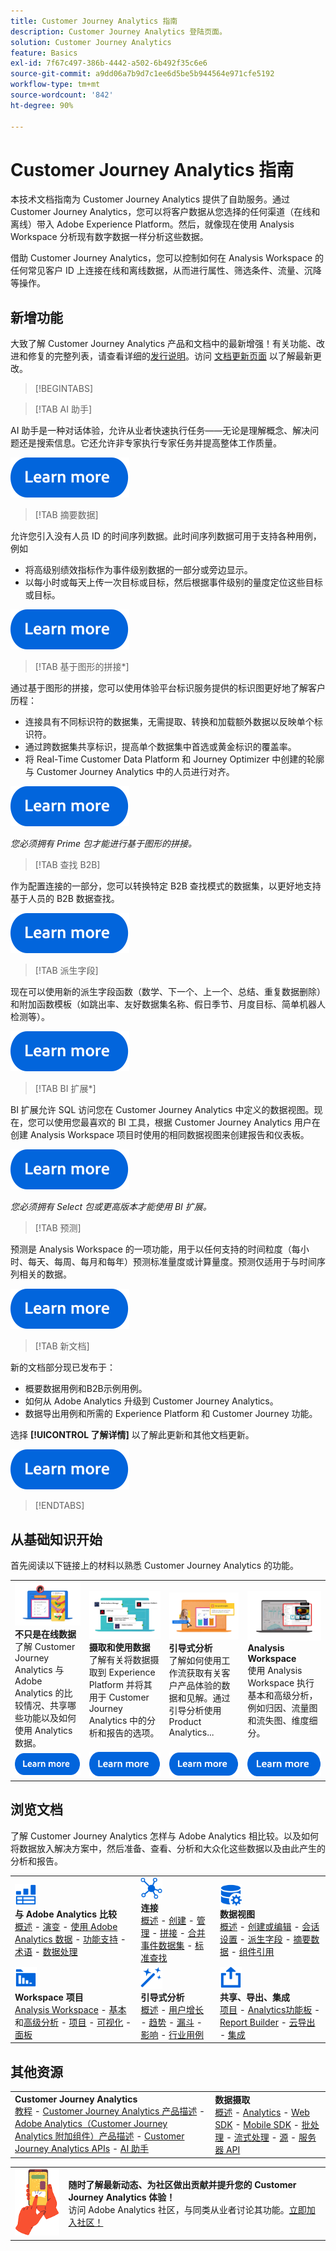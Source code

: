 ```yaml
---
title: Customer Journey Analytics 指南
description: Customer Journey Analytics 登陆页面。
solution: Customer Journey Analytics
feature: Basics
exl-id: 7f67c497-386b-4442-a502-6b492f35c6e6
source-git-commit: a9dd06a7b9d7c1ee6d5be5b944564e971cfe5192
workflow-type: tm+mt
source-wordcount: '842'
ht-degree: 90%

---
```


# Customer Journey Analytics 指南

本技术文档指南为 Customer Journey Analytics 提供了自助服务。通过 Customer Journey Analytics，您可以将客户数据从您选择的任何渠道（在线和离线）带入 Adobe Experience Platform。然后，就像现在使用 Analysis Workspace 分析现有数字数据一样分析这些数据。

借助 Customer Journey Analytics，您可以控制如何在 Analysis Workspace 的任何常见客户 ID 上连接在线和离线数据，从而进行属性、筛选条件、流量、沉降等操作。 

## 新增功能

大致了解 Customer Journey Analytics 产品和文档中的最新增强！有关功能、改进和修复的完整列表，请查看详细的[发行说明](../release-notes/latest.md)。访问 [文档更新页面](../release-notes/doc-changes.md) 以了解最新更改。

>[!BEGINTABS]

>[!TAB AI 助手]

AI 助手是一种对话体验，允许从业者快速执行任务——无论是理解概念、解决问题还是搜索信息。它还允许非专家执行专家任务并提高整体工作质量。

[![图像](assets/learn-more-button.svg)](/help/ai-assistant.md)

>[!TAB 摘要数据]

允许您引入没有人员 ID 的时间序列数据。此时间序列数据可用于支持各种用例，例如

- 将高级别绩效指标作为事件级别数据的一部分或旁边显示。
- 以每小时或每天上传一次目标或目标，然后根据事件级别的量度定位这些目标或目标。

[![图像](assets/learn-more-button.svg)](/help/data-views/summary-data.md)

>[!TAB 基于图形的拼接*]

通过基于图形的拼接，您可以使用体验平台标识服务提供的标识图更好地了解客户历程： <ul><li>连接具有不同标识符的数据集，无需提取、转换和加载额外数据以反映单个标识符。</li> <li>通过跨数据集共享标识，提高单个数据集中首选或黄金标识的覆盖率。</li><li>将 Real-Time Customer Data Platform 和 Journey Optimizer 中创建的轮廓与 Customer Journey Analytics 中的人员进行对齐。</li></ul>

[![图像](assets/learn-more-button.svg)](/help/stitching/overview.md#graph-based-stitching)

*_您必须拥有 Prime 包才能进行基于图形的拼接。_*

>[!TAB 查找 B2B]

作为配置连接的一部分，您可以转换特定 B2B 查找模式的数据集，以更好地支持基于人员的 B2B 数据查找。

[![图像](assets/learn-more-button.svg)](/help/connections/transform-datasets-b2b-lookups.md)

>[!TAB 派生字段]

现在可以使用新的派生字段函数（数学、下一个、上一个、总结、重复数据删除）和附加函数模板（如跳出率、友好数据集名称、假日季节、月度目标、简单机器人检测等）。

[![图像](assets/learn-more-button.svg)](/help/data-views/derived-fields/derived-fields.md)

>[!TAB BI 扩展*]

BI 扩展允许 SQL 访问您在 Customer Journey Analytics 中定义的数据视图。现在，您可以使用您最喜欢的 BI 工具，根据 Customer Journey Analytics 用户在创建 Analysis Workspace 项目时使用的相同数据视图来创建报告和仪表板。

[![图像](assets/learn-more-button.svg)](/help/data-views/bi-extension.md)

*_您必须拥有 Select 包或更高版本才能使用 BI 扩展。_*


<!--
>[!TAB Improved Audience Publising] 

Audiences that are published from Customer Journey Analytics are now available in the new **Audiences** section in Adobe Experience Platform. Audiences are now available in Experience Platform seconds after they are published from Customer Journey Analytics. Improved sorting and filter options in Experience Platform for Customer Journey Analytics audiences. 

[![image](assets/learn-more-button.svg)](/help/components/audiences/publish.md)

-->

>[!TAB 预测]

预测是 Analysis Workspace 的一项功能，用于以任何支持的时间粒度（每小时、每天、每周、每月和每年）预测标准量度或计算量度。预测仅适用于与时间序列相关的数据。

[![图像](assets/learn-more-button.svg)](/help/analysis-workspace/c-forecast/forecasting.md)

>[!TAB 新文档]

新的文档部分现已发布于：<ul><li>概要数据用例和B2B示例用例。</li><li>如何从 Adobe Analytics 升级到 Customer Journey Analytics。</li><li>数据导出用例和所需的 Experience Platform 和 Customer Journey 功能。 </li></ul>选择 **[!UICONTROL 了解详情]** 以了解此更新和其他文档更新。

[![图像](assets/learn-more-button.svg)](/help/release-notes/doc-changes.md)

>[!ENDTABS]

## 从基础知识开始

首先阅读以下链接上的材料以熟悉 Customer Journey Analytics 的功能。

<table style="table-layout:fixed">
  <tr style="border: 0;">
    <td>
    <a href="/help/getting-started/aa-vs-cja/overview.md"><img src="./assets/aa-vs-cja.png"></a>
    <div><strong>不只是在线数据</strong><br/>了解 Customer Journey Analytics 与 Adobe Analytics 的比较情况、共享哪些功能以及如何使用 Analytics 数据。</div>
    </td>
    <td>
    <a href="/help/data-ingestion/data-ingestion.md"><img src="./assets/data-ingestion.png"></a>
    <div><strong>摄取和使用数据</strong><br/>了解有关将数据摄取到 Experience Platform 并将其用于 Customer Journey Analytics 中的分析和报告的选项。</div>
    </td>
    <td>
    <a href="/help/guided-analysis/overview.md"><img src="./assets/product-analytics.png"></a>
    <div><strong>引导式分析</strong><br/>了解如何使用工作流获取有关客户产品体验的数据和见解。通过引导分析使用 Product Analytics...
    </div>
    </td>
    <td>
    <a href="/help/analysis-workspace/home.md"><img src="./assets/workspace.png"></a>
    <div><strong>Analysis Workspace</strong><br/>使用 Analysis Workspace 执行基本和高级分析，例如归因、流量图和流失图、维度细分。</div>
    </td>
  </tr>
  <tr style="border: 0;">
    <td align="center"><a href="/help/getting-started/aa-vs-cja/overview.md"><img src="./assets/learn-more-button.svg"></a></td>
    <td align="center"><a href="/help/data-ingestion/data-ingestion.md"><img src="./assets/learn-more-button.svg"></a></td>
    <td align="center"><a href="/help/guided-analysis/overview.md"><img src="./assets/learn-more-button.svg"></a></td>
    <td align="center"><a href="/help/analysis-workspace/home.md"><img src="./assets/learn-more-button.svg"></a></td>
    </tr>
</table>


## 浏览文档

了解 Customer Journey Analytics 怎样与 Adobe Analytics 相比较。以及如何将数据放入解决方案中，然后准备、查看、分析和大众化这些数据以及由此产生的分析和报告。

<table style="table-layout:fixed">
  <tr style="border: 0;">
    <td>
      <img src="./assets/analytics.svg" width="35px"><br/>
      <strong>与 Adobe Analytics 比较</strong><br/><a href="/help/getting-started/aa-vs-cja/overview.md">概述</a> - <a href="/help/getting-started/aa-to-cja.md">演变</a> - <a href="/help/getting-started/aa-vs-cja/aa-data-in-cja.md">使用 Adobe Analytics 数据</a> - <a href="/help/getting-started/aa-vs-cja/cja-aa.md">功能支持</a> - <a href="/help/getting-started/aa-vs-cja/terminology.md">术语</a> - <a href="/help/getting-started/aa-vs-cja/data-processing-comparisons.md">数据处理</a>
    </td>
    <td>
      <img src="./assets/connections.svg" width="35px"><br/>
      <strong>连接</strong><br/><a href="/help/connections/overview.md">概述</a> - <a href="/help/connections/create-connection.md">创建</a> - <a href="/help/connections/manage-connections.md">管理</a> - <a href="/help/stitching/overview.md">拼接</a> - <a href="/help/connections/combined-dataset.md">合并事件数据集</a> - <a href="/help/connections/standard-lookups.md">标准查找</a>
    </td>
     <td>
      <img src="./assets/dataviews.svg" width="35px"><br/>
      <strong>数据视图</strong><br/><a href="/help/data-views/data-views.md">概述</a> - <a href="/help/data-views/create-dataview.md">创建或编辑</a> - <a href="/help/data-views/session-settings.md">会话设置</a> - <a href="/help/data-views/derived-fields/derived-fields.md">派生字段</a> - <a href="/help/data-views/summary-data.md">摘要数据</a> - <a href="/help/data-views/component-reference.md">组件引用</a>
    </td>

</tr>
  <tr style="border: 0;">
    <td>
      <img src="./assets/workspace.svg" width="35px"><br/>
      <strong>Workspace 项目</strong><br/><a href="/help/analysis-workspace/home.md">Analysis Workspace</a> - <a href="/help/analysis-workspace/perform-basic-analysis.md">基本</a>和<a href="/help/analysis-workspace/perform-adv-analysis.md">高级分析</a> - <a href="/help/analysis-workspace/build-workspace-project/freeform-overview.md">项目</a> - <a href="/help/analysis-workspace/visualizations/freeform-analysis-visualizations.md">可视化</a> - <a href="/help/analysis-workspace/c-panels/freeform-panel.md">面板</a>
    </td>
    <td>
      <img src="./assets/guided-analysis.svg" width="35px"><br/>
      <strong>引导式分析</strong><br/><a href="/help/guided-analysis/overview.md">概述</a> - <a href="/help/guided-analysis/types/active.md">用户增长</a> - <a href="/help/guided-analysis/types/usage.md">趋势</a> - <a href="/help/guided-analysis/types/friction.md">漏斗</a> - <a href="/help/guided-analysis/types/release.md">影响</a> - <a href="/help/guided-analysis/industry-use-cases.md">行业用例</a>
    </td>
    <td>
      <img src="./assets/share.svg" width="35px"><br/>
      <strong>共享、导出、集成</strong><br/><a href="/help/analysis-workspace/curate-share/share-projects.md">项目</a> - <a href="/help/mobile-app/home.md">Analytics功能板</a> - <a href="/help/report-builder/report-buider-overview.md">Report Builder</a> - <a href="/help/components/exports/manage-exports.md">云导出</a> - <a href="/help/integrations/overview.md">集成</a>
    </td>
  </tr>
</table>

## 其他资源

<table style="table-layout:fixed"><tr style="border: 0;">
<td><strong>Customer Journey Analytics</strong><br/>
<a href="https://experienceleague.adobe.com/zh-hans/docs/customer-journey-analytics-learn/tutorials/overview" target="_blank">教程</a> - <a href="https://helpx.adobe.com/cn/legal/product-descriptions/customer-journey-analytics.html" target="_blank">Customer Journey Analytics 产品描述</a> - <a href="https://helpx.adobe.com/cn/legal/product-descriptions/adobe-analytics-addon-customer-journey-analytics.html" target="_blank">Adobe Analytics（Customer Journey Analytics 附加组件）产品描述</a> - <a href="https://developer.adobe.com/cja-apis/docs/" target="_blank">Customer Journey Analytics APIs</a> - <a href="/help/ai-assistant.md">AI 助手</a>
</td>
<td><strong>数据摄取</strong><br/><a href="/help/data-ingestion/data-ingestion.md">概述</a> - <a href="/help/data-ingestion/analytics.md">Analytics</a> - <a href="/help/data-ingestion/aepwebsdk.md">Web SDK</a> - <a href="/help/data-ingestion/aepmobilesdk.md">Mobile SDK</a> - <a href="/help/data-ingestion/batch.md">批处理</a> - <a href="/help/data-ingestion/streaming.md">流式处理</a> - <a href="/help/data-ingestion/sources.md">源</a> - <a href="/help/data-ingestion/serverapi.md">服务器 API</a>
</td>
</tr>
</table>


<table style="table-layout:auto" class="tablelayout-is-fixed"><tbody><tr style="border: 0;"><td><img src="./assets/newsletter.png"></td><td>
<b>随时了解最新动态、为社区做出贡献并提升您的 Customer Journey Analytics 体验！</b><br>访问 Adobe Analytics 社区，与同类从业者讨论其功能。<a href="https://experienceleaguecommunities.adobe.com/t5/adobe-analytics/ct-p/adobe-analytics-community">立即加入社区！</a></td></tr></tbody></table>
